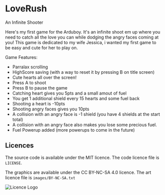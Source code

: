 # LoveRush
An Infinite Shooter

Here's my first game for the Arduboy.
It's an infinite shoot em up where you need to catch all the love you can while dodging the angry faces coming at you!
This game is dedicated to my wife Jessica, i wanted my first game to be easy and cute for her to play on.

Game Features:

- Parralax scrolling
- HighScore saving (with a way to reset it by pressing B on title screen)
- Cute hearts all over the screen!
- Press A to shoot
- Press B to pause the game
- Catching heart gives you 5pts and a small amout of fuel
- You get 1 additional shield every 15 hearts and some fuel back
- Shooting a heart is -10pts
- Shooting angry faces gives you 10pts
- A collision with an angry face is -1 shield (you have 4 shields at the start total)
- A collision with an angry face also makes you lose some precious fuel.
- Fuel Powerup added (more powerups to come in the future)

## Licences

The source code is available under the MIT licence.
The code licence file is `LICENSE`.

The graphics are available under the CC BY-NC-SA 4.0 licence.
The art licence file is `images/BY-NC-SA.txt`

![Licence Logo](https://mirrors.creativecommons.org/presskit/buttons/80x15/png/by-nc-sa.png)
